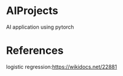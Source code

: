 # AIProjects
AI application using pytorch

# References
logistic regression:https://wikidocs.net/22881
